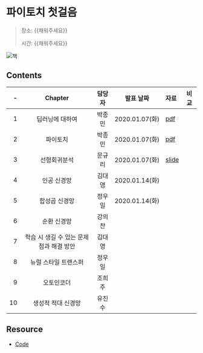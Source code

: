 # 파이토치 첫걸음

> 장소: {{채워주세요}}
>
> 시간: {{채워주세요}}

![책](http://www.hanbit.co.kr/data/books/B7818450418_l.jpg)

## Contents

| -  | Chapter                        | 담당자 | 발표 날짜        | 자료                | 비교  |
|---:|:------------------------------:|:----:|:--------------:|:-------------------|:----:|
| 1  | 딥러닝에 대하여                    | 박종민 | 2020.01.07(화) | [pdf][ch01pdf]     |      |
| 2  | 파이토치                         | 박종민 | 2020.01.07(화) | [pdf][ch01pdf]     |      |
| 3  | 선형회귀분석                      | 문규리 | 2020.01.07(화) | [slide][ch03slide] |      |
| 4  | 인공 신경망                       | 김대영 | 2020.01.14(화) |                    |      |
| 5  | 합성곱 신경망                     | 정우일 | 2020.01.14(화) |                    |      |
| 6  | 순환 신경망                       | 강의찬 |               |                    |      |
| 7  | 학습 시 생길 수 있는 문제점과 해결 방안 | 김대영 |               |                    |      |
| 8  | 뉴럴 스타일 트랜스퍼                | 정우일 |               |                    |      |
| 9  | 오토인코더                        | 조희주 |               |                    |      |
| 10 | 생성적 적대 신경망                 | 유진수 |               |                    |      |

[ch01pdf]: ./Ch01_and_Ch02/Deep_Learning_and_PyTorch.pdf
[ch03slide]: https://docs.google.com/presentation/d/1K_4oDBrSnzEjUly5BBNEo-nUhPUDhTQoxRVrwkV6RG4/edit

## Resource

- [Code](https://drive.google.com/drive/folders/12zphz36T6gEJac6WScnvRN27-f1tfHO1)
